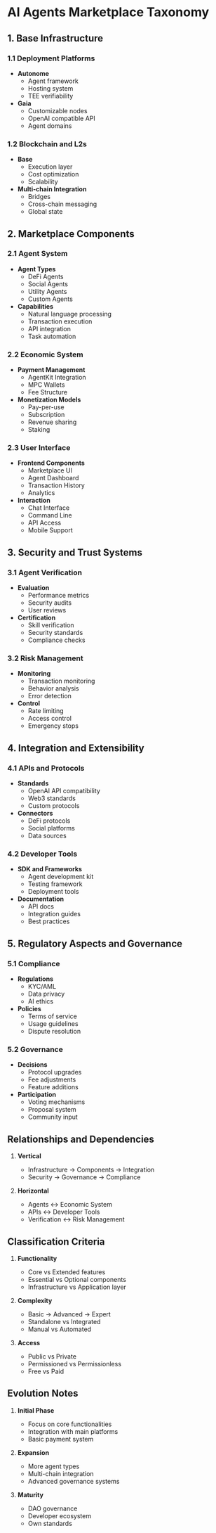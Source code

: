 # AI Agents Marketplace Taxonomy

## 1. Base Infrastructure
### 1.1 Deployment Platforms
- **Autonome**
  - Agent framework
  - Hosting system
  - TEE verifiability
- **Gaia**
  - Customizable nodes
  - OpenAI compatible API
  - Agent domains

### 1.2 Blockchain and L2s
- **Base**
  - Execution layer
  - Cost optimization
  - Scalability
- **Multi-chain Integration**
  - Bridges
  - Cross-chain messaging
  - Global state

## 2. Marketplace Components
### 2.1 Agent System
- **Agent Types**
  - DeFi Agents
  - Social Agents
  - Utility Agents
  - Custom Agents
- **Capabilities**
  - Natural language processing
  - Transaction execution
  - API integration
  - Task automation

### 2.2 Economic System
- **Payment Management**
  - AgentKit Integration
  - MPC Wallets
  - Fee Structure
- **Monetization Models**
  - Pay-per-use
  - Subscription
  - Revenue sharing
  - Staking

### 2.3 User Interface
- **Frontend Components**
  - Marketplace UI
  - Agent Dashboard
  - Transaction History
  - Analytics
- **Interaction**
  - Chat Interface
  - Command Line
  - API Access
  - Mobile Support

## 3. Security and Trust Systems
### 3.1 Agent Verification
- **Evaluation**
  - Performance metrics
  - Security audits
  - User reviews
- **Certification**
  - Skill verification
  - Security standards
  - Compliance checks

### 3.2 Risk Management
- **Monitoring**
  - Transaction monitoring
  - Behavior analysis
  - Error detection
- **Control**
  - Rate limiting
  - Access control
  - Emergency stops

## 4. Integration and Extensibility
### 4.1 APIs and Protocols
- **Standards**
  - OpenAI API compatibility
  - Web3 standards
  - Custom protocols
- **Connectors**
  - DeFi protocols
  - Social platforms
  - Data sources

### 4.2 Developer Tools
- **SDK and Frameworks**
  - Agent development kit
  - Testing framework
  - Deployment tools
- **Documentation**
  - API docs
  - Integration guides
  - Best practices

## 5. Regulatory Aspects and Governance
### 5.1 Compliance
- **Regulations**
  - KYC/AML
  - Data privacy
  - AI ethics
- **Policies**
  - Terms of service
  - Usage guidelines
  - Dispute resolution

### 5.2 Governance
- **Decisions**
  - Protocol upgrades
  - Fee adjustments
  - Feature additions
- **Participation**
  - Voting mechanisms
  - Proposal system
  - Community input

## Relationships and Dependencies

1. **Vertical**
   - Infrastructure → Components → Integration
   - Security → Governance → Compliance

2. **Horizontal**
   - Agents ↔ Economic System
   - APIs ↔ Developer Tools
   - Verification ↔ Risk Management

## Classification Criteria

1. **Functionality**
   - Core vs Extended features
   - Essential vs Optional components
   - Infrastructure vs Application layer

2. **Complexity**
   - Basic → Advanced → Expert
   - Standalone vs Integrated
   - Manual vs Automated

3. **Access**
   - Public vs Private
   - Permissioned vs Permissionless
   - Free vs Paid

## Evolution Notes

1. **Initial Phase**
   - Focus on core functionalities
   - Integration with main platforms
   - Basic payment system

2. **Expansion**
   - More agent types
   - Multi-chain integration
   - Advanced governance systems

3. **Maturity**
   - DAO governance
   - Developer ecosystem
   - Own standards
